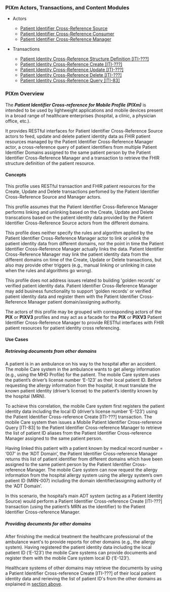 
### PIXm Actors, Transactions, and Content Modules

* Actors
  - [Patient Identifier Cross-Reference Source](2_actors_and_transactions.html)
  - [Patient Identifier Cross-Reference Consumer](2_actors_and_transactions.html)
  - [Patient Identifier Cross-Reference Manager](2_actors_and_transactions.html)

* Transactions
  - [Patient Identity Cross-Reference Structure Definition [ITI-???]](ITI-???.html)
  - [Patient Identity Cross-Reference Create [ITI-???]](ITI-???.html)
  - [Patient Identity Cross-Reference Update [ITI-???]](ITI-???.html)
  - [Patient Identity Cross-Reference Delete [ITI-???]](ITI-???.html)
  - [Patient Identity Cross-Reference Query [ITI-83]](ITI-83.html)

### PIXm Overview

The ***Patient Identifier Cross-reference for Mobile Profile (PIXm)*** is intended to be used by lightweight applications and mobile devices present in a broad range of healthcare enterprises (hospital, a clinic,
a physician office, etc.).

It provides RESTful interfaces for Patient Identifier Cross-Reference Source actors to feed, update and delete patient identity data as FHIR patient resources managed by the Patient Identifier Cross-Reference Manager actor, a cross-reference query of patient identifiers from multiple Patient Identifier Domains assigned to the same patient person by the Patient Identifier Cross-Reference Manager and a transaction to retrieve the FHIR structure definition of the patient resource.

#### Concepts

This profile uses RESTful transaction and FHIR patient resources for the Create, Update and Delete transactions perfomed by the Patient Identifier Cross-Reference Source and Manager actors.  

This profile assumes that the Patient Identifier Cross-Reference Manager performs linking and unlinking based on the Create, Update and Delete transcations based on the patient identity data provided by the Patient Identifier Cross-Reference Source actors from the different domains.

This profile does neither specify the rules and algorithm applied by the Patient Identifier Cross-Reference Manager actor to link or unlink the patient identity data from different domains, nor the point in time the Patient Identifier Cross-Reference Manager actually links the data. Patient Identifier Cross-Reference Manager may link the patient identity data from the different domains on time of the Create, Update or Delete transactions, but also may provide other triggers (e.g., manual linking or unlinking in case when the rules and algorithms go wrong).

This profile does not address issues related to building 'golden records' or verified patient identity data. Patient Identifier Cross-Reference Manager may add business functionality to support 'golden records' or verified patient identity data and register them with the Patient Identifier Cross-Reference Manager patient domain/assigning authority.

The actors of this profile may be grouped with corresponding actors of the **PIX** or **PIXV3** profiles and may act as a facade for the **PIX** or **PIXV3** Patient Identifier Cross-Reference Manager to provide RESTful interfaces with FHIR patient resources for patient identity cross referencing.     

#### Use Cases

##### Retrieving documents from other domains

A patient is in an ambulance on his way to the hospital after an
accident. The mobile Care system in the ambulance wants to get allergy
information (e.g., using the MHD Profile) for the patient. The mobile
Care system uses the patient’s driver’s license number ‘E-123’ as their
local patient ID. Before requesting the allergy information from the hospital,
it must translate the known patient identity (driver’s license) to the
patient’s identity known by the hospital (MRN).

To achieve this correlation, the mobile Care system first registers the patient
identity data including the local ID (driver’s license number ‘E-123’) using the
Patient Identifier Cross-reference Create [ITI-???] transaction. The mobile Care system
then issues a Mobile Patient Identifier Cross-reference Query [ITI-83] to the Patient
Identifier Cross-reference Manager to retrieve the list of patient ID aliases from the
Patient Identifier Cross-reference Manager assigned to the same patient person.

Having linked this patient with a patient known by medical record number = ‘007’ in the
‘ADT Domain’, the Patient Identifier Cross-reference Manager returns this list of patient
identifier from different domains which have been assigned to the same patient person
by the Patient Identifier Cross-reference Manager. The mobile Care system can now request
the allergy information from the hospital allergy system using the allergy system’s own patient ID
(MRN-007) including the domain identifier/assigning authority of the ‘ADT Domain’.

In this scenario, the hospital’s main ADT system (acting as a Patient Identity Source) would perform a Patient Identifier Cross-reference Create [ITI-???] transaction (using the patient’s MRN as the identifier) to the Patient Identifier Cross-reference Manager.

##### Providing documents for other domains

After finishing the medical treatment the healthcare professional of the ambulance want's
to provide reports for other domains (e.g., the allergy system). Having registered the patient
identity data including the local patient ID (‘E-123’) the mobile Care systems can provide documents
and register them with the mobile Care system local ID (‘E-123’).

Healthcare systems of other domains may retrieve the documents by using a Patient Identifier
Cross-reference Create [ITI-???] of their local patient identity data and rerieving the list of
patient ID's from the other domains as explained in [section above](#retrieving-documents-from-other-domains).
